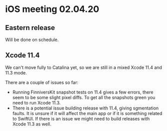 # iOS meeting 02.04.20
## Eastern release
Will be done on schedule.

## Xcode 11.4
We can't move fully to Catalina yet, so we are still in a mixed Xcode 11.4 and 11.3 mode.

There are a couple of issues so far:
- Running FinniversKit snapshot tests on 11.4 gives a few errors, there seem to be some slight pixel diffs. To get all the snapshots green you need to run Xcode 11.3.
- There is a potential issue building release with 11.4, giving sgmentation faults. It is unsure if it will affect the main app or if it is something related to SwiftUI. If there is an issue we might need to build releases with Xcode 11.3 as well.
